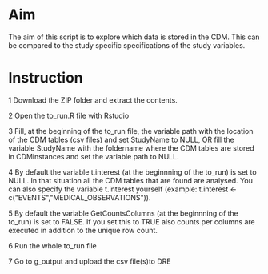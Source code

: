 # Aim
The aim of this script is to explore which data is stored in the CDM. This can be compared to the study specific specifications of the study variables.

# Instruction

1 Download the ZIP folder and extract the contents.

2 Open the to_run.R file with Rstudio

3 Fill, at the beginning of the to_run file, the variable path with the location of the CDM tables (csv files) and set StudyName to NULL, OR fill the variable StudyName with the foldername where the CDM tables are stored in CDMinstances and set the variable path to NULL. 

4 By default the variable t.interest (at the beginnning of the to_run) is set to NULL. In that situation all the CDM tables that are found are analysed. You can also specify the variable t.interest yourself (example: t.interest <- c("EVENTS","MEDICAL_OBSERVATIONS")).

5 By default the variable  GetCountsColumns (at the beginnning of the to_run) is set to FALSE. If you set this to TRUE also counts per columns are executed in addition to the unique row count.

6 Run the whole to_run file

7 Go to g_output and upload the csv file(s)to DRE
